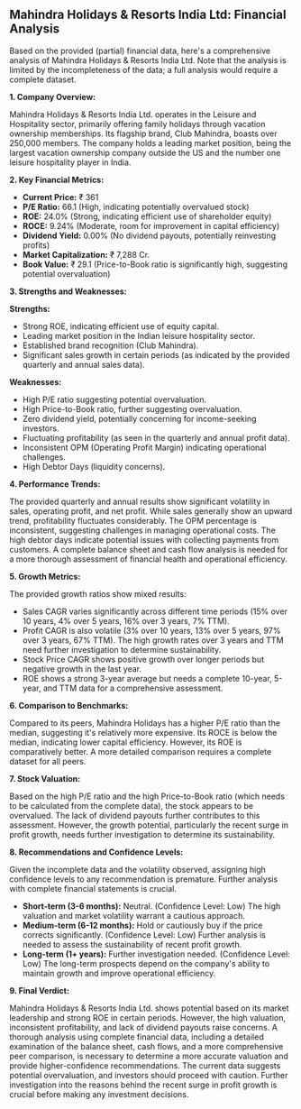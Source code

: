 ## Mahindra Holidays & Resorts India Ltd: Financial Analysis

Based on the provided (partial) financial data, here's a comprehensive analysis of Mahindra Holidays & Resorts India Ltd.  Note that the analysis is limited by the incompleteness of the data; a full analysis would require a complete dataset.

**1. Company Overview:**

Mahindra Holidays & Resorts India Ltd. operates in the Leisure and Hospitality sector, primarily offering family holidays through vacation ownership memberships.  Its flagship brand, Club Mahindra, boasts over 250,000 members.  The company holds a leading market position, being the largest vacation ownership company outside the US and the number one leisure hospitality player in India.

**2. Key Financial Metrics:**

* **Current Price:** ₹ 361
* **P/E Ratio:** 66.1 (High, indicating potentially overvalued stock)
* **ROE:** 24.0% (Strong, indicating efficient use of shareholder equity)
* **ROCE:** 9.24% (Moderate, room for improvement in capital efficiency)
* **Dividend Yield:** 0.00% (No dividend payouts, potentially reinvesting profits)
* **Market Capitalization:** ₹ 7,288 Cr.
* **Book Value:** ₹ 29.1 (Price-to-Book ratio is significantly high, suggesting potential overvaluation)


**3. Strengths and Weaknesses:**

**Strengths:**

* Strong ROE, indicating efficient use of equity capital.
* Leading market position in the Indian leisure hospitality sector.
* Established brand recognition (Club Mahindra).
* Significant sales growth in certain periods (as indicated by the provided quarterly and annual sales data).

**Weaknesses:**

* High P/E ratio suggesting potential overvaluation.
* High Price-to-Book ratio, further suggesting overvaluation.
* Zero dividend yield, potentially concerning for income-seeking investors.
* Fluctuating profitability (as seen in the quarterly and annual profit data).
* Inconsistent OPM (Operating Profit Margin) indicating operational challenges.
* High Debtor Days (liquidity concerns).


**4. Performance Trends:**

The provided quarterly and annual results show significant volatility in sales, operating profit, and net profit. While sales generally show an upward trend, profitability fluctuates considerably.  The OPM percentage is inconsistent, suggesting challenges in managing operational costs.  The high debtor days indicate potential issues with collecting payments from customers.  A complete balance sheet and cash flow analysis is needed for a more thorough assessment of financial health and operational efficiency.

**5. Growth Metrics:**

The provided growth ratios show mixed results:

* Sales CAGR varies significantly across different time periods (15% over 10 years, 4% over 5 years, 16% over 3 years, 7% TTM).
* Profit CAGR is also volatile (3% over 10 years, 13% over 5 years, 97% over 3 years, 67% TTM).  The high growth rates over 3 years and TTM need further investigation to determine sustainability.
* Stock Price CAGR shows positive growth over longer periods but negative growth in the last year.
* ROE shows a strong 3-year average but needs a complete 10-year, 5-year, and TTM data for a comprehensive assessment.

**6. Comparison to Benchmarks:**

Compared to its peers, Mahindra Holidays has a higher P/E ratio than the median, suggesting it's relatively more expensive.  Its ROCE is below the median, indicating lower capital efficiency.  However, its ROE is comparatively better.  A more detailed comparison requires a complete dataset for all peers.

**7. Stock Valuation:**

Based on the high P/E ratio and the high Price-to-Book ratio (which needs to be calculated from the complete data), the stock appears to be overvalued.  The lack of dividend payouts further contributes to this assessment.  However, the growth potential, particularly the recent surge in profit growth, needs further investigation to determine its sustainability.

**8. Recommendations and Confidence Levels:**

Given the incomplete data and the volatility observed, assigning high confidence levels to any recommendation is premature.  Further analysis with complete financial statements is crucial.

* **Short-term (3-6 months):** Neutral.  (Confidence Level: Low)  The high valuation and market volatility warrant a cautious approach.
* **Medium-term (6-12 months):**  Hold or cautiously buy if the price corrects significantly. (Confidence Level: Low)  Further analysis is needed to assess the sustainability of recent profit growth.
* **Long-term (1+ years):**  Further investigation needed. (Confidence Level: Low)  The long-term prospects depend on the company's ability to maintain growth and improve operational efficiency.


**9. Final Verdict:**

Mahindra Holidays & Resorts India Ltd. shows potential based on its market leadership and strong ROE in certain periods. However, the high valuation, inconsistent profitability, and lack of dividend payouts raise concerns.  A thorough analysis using complete financial data, including a detailed examination of the balance sheet, cash flows, and a more comprehensive peer comparison, is necessary to determine a more accurate valuation and provide higher-confidence recommendations.  The current data suggests potential overvaluation, and investors should proceed with caution.  Further investigation into the reasons behind the recent surge in profit growth is crucial before making any investment decisions.
